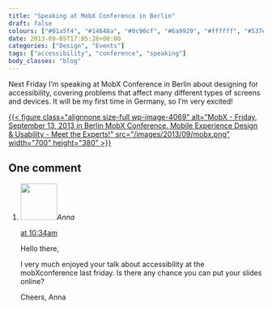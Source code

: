 ```yaml
---
title: "Speaking at MobX Conference in Berlin"
draft: false
colours: ["#01a5f4", "#14648a", "#0c90cf", "#6a9929", "#ffffff", "#537e26", "#B2ED2F"]
date: 2013-09-05T17:05:28+00:00
categories: ["Design", "Events"]
tags: ["accessibility", "conference", "speaking"]
body_classes: "blog"
---
```


Next Friday I’m speaking at MobX Conference in Berlin about designing for accessibility, covering problems that affect many different types of screens and devices. It will be my first time in Germany, so I’m very excited!

[{{< figure class="alignnone size-full wp-image-4069" alt="MobX - Friday, September 13, 2013 in Berlin MobX Conference. Mobile Experience Design &amp; Usability - Meet the Experts!" src="/images/2013/09/mobx.png" width="700" height="380" >}}](http://2013.mobxcon.com/)



## One comment

<ol class="commentlist">
	<li class="comment even thread-even depth-1" id="li-comment-1184">
			<div class="comment-author vcard">
			<img alt='' src='https://secure.gravatar.com/avatar/c22b1f9a49ce9e2dd6971bea5e4cea62?s=72&amp;d=mm&amp;r=g' srcset='https://secure.gravatar.com/avatar/c22b1f9a49ce9e2dd6971bea5e4cea62?s=144&amp;d=mm&amp;r=g 2x' class='avatar avatar-72 photo' height='72' width='72' /><cite class="fn">Anna</cite>
				<aside class="comment-meta commentmetadata"><p><a href="#comment-1184"><time datetime="2013-09-16T10:34:04+00:00" pubdate class="published">
		 at <span class="hours">10:34am</span></time></a></p>
	</aside>
	</div>
	<div class="comment-entry">
		<p>Hello there,

I very much enjoyed your talk about accessibility at the mobXconference last friday. Is there any chance you can put your slides online?

Cheers, Anna</p>	</div>
</li>
</ol>
